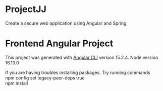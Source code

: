 # ProjectJJ
Create a secure web application using Angular and Spring

# Frontend Angular Project
This project was generated with [Angular CLI](https://github.com/angular/angular-cli) version 15.2.4.
Node version 16.13.0

If you are having troubles installing packages. Try running commands <br />
npm config set legacy-peer-deps true <br />
npm install
